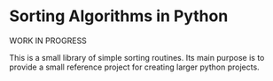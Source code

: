 
Sorting Algorithms in Python
============

WORK IN PROGRESS

This is a small library of simple sorting routines.  Its main purpose is to provide a small reference project for creating larger python projects.

